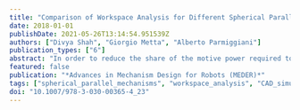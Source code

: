 ```yaml
---
title: "Comparison of Workspace Analysis for Different Spherical Parallel Mechanisms"
date: 2018-01-01
publishDate: 2021-05-26T13:14:54.951539Z
authors: ["Divya Shah", "Giorgio Metta", "Alberto Parmiggiani"]
publication_types: ["6"]
abstract: "In order to reduce the share of the motive power required to drive the robot's links, with the aim of increasing its payload-to- weight ratio, this article studies the best way to relocate the actuators (inertial load) but not complicate the joint kinematics. For this, several Parallel Kinematic Mechanisms (PKMs) were considered, namely a 4-UU mechanism, a spherical 5-bar mechanism and a spherical 6-bar mechanism, with gimbal-like rotations. Computer-Aided Design (CAD) modelling and simulations exploring the workspaces for each of these mechanisms was performed. The complete workspace and isotropy analyses comparing these mechanisms to a gimbal system are presented. The general observations suggest that these mechanisms posses a non-uniform workspace with a \"warping\" behaviour. However, the spherical six bar mechanism proves to be the best solution so far with isotropy nearly >= 0.9 throughout its workspace."
featured: false
publication: "*Advances in Mechanism Design for Robots (MEDER)*"
tags: ["spherical_parallel_mechanisms", "workspace_analysis", "CAD_simulation", "mechanism_design", "parallel_robot", "wrist_design"]
doi: "10.1007/978-3-030-00365-4_23"
---
```


